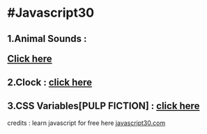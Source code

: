 # **#Javascript30**

## 1.Animal Sounds : <p> <a href="https://anudeep-313.github.io/JS30/01.Animal%20sounds/index.html" targent="blank"><b>Click here</b></a> </p>

## 2.Clock : [click here](https://anudeep-313.github.io/JS30/02.Clock/index.html)
## 3.CSS Variables[PULP FICTION] : [click here](https://anudeep-313.github.io/JS30/03.CSS%20Variables_PULP%20FICTION/index.html)






   credits : learn javascript for free here [javascript30.com](https://javascript30.com/)
